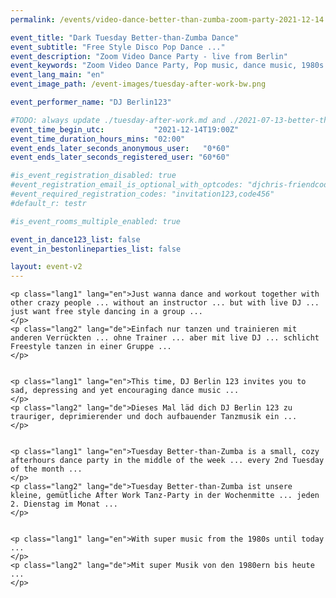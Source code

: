 ```yaml
---
permalink: /events/video-dance-better-than-zumba-zoom-party-2021-12-14

event_title: "Dark Tuesday Better-than-Zumba Dance"
event_subtitle: "Free Style Disco Pop Dance ..."
event_description: "Zoom Video Dance Party - live from Berlin"
event_keywords: "Zoom Video Dance Party, Pop music, dance music, 1980s music"
event_lang_main: "en"
event_image_path: /event-images/tuesday-after-work-bw.png

event_performer_name: "DJ Berlin123"

#TODO: always update ./tuesday-after-work.md and ./2021-07-13-better-than-zumba.md
event_time_begin_utc:           "2021-12-14T19:00Z"
event_time_duration_hours_mins: "02:00"
event_ends_later_seconds_anonymous_user:   "0*60"
event_ends_later_seconds_registered_user: "60*60"

#is_event_registration_disabled: true
#event_registration_email_is_optional_with_optcodes: "djchris-friendcode1,testcode123"
#event_required_registration_codes: "invitation123,code456"
#default_r: testr

#is_event_rooms_multiple_enabled: true

event_in_dance123_list: false
event_in_bestonlineparties_list: false

layout: event-v2
---
```



<div class="lang-show-one-or-all">

    <p class="lang1" lang="en">Just wanna dance and workout together with other crazy people ... without an instructor ... but with live DJ ... just want free style dancing in a group ...
    </p>
    <p class="lang2" lang="de">Einfach nur tanzen und trainieren mit anderen Verrückten ... ohne Trainer ... aber mit live DJ ... schlicht Freestyle tanzen in einer Gruppe ...
    </p>


    <p class="lang1" lang="en">This time, DJ Berlin 123 invites you to sad, depressing and yet encouraging dance music ...
    </p>
    <p class="lang2" lang="de">Dieses Mal läd dich DJ Berlin 123 zu trauriger, deprimierender und doch aufbauender Tanzmusik ein ...
    </p>


    <p class="lang1" lang="en">Tuesday Better-than-Zumba is a small, cozy afterhours dance party in the middle of the week ... every 2nd Tuesday of the month ...
    </p>
    <p class="lang2" lang="de">Tuesday Better-than-Zumba ist unsere kleine, gemütliche After Work Tanz-Party in der Wochenmitte ... jeden 2. Dienstag im Monat ...
    </p>


    <p class="lang1" lang="en">With super music from the 1980s until today ...
    </p>
    <p class="lang2" lang="de">Mit super Musik von den 1980ern bis heute ...
    </p>

</div>


